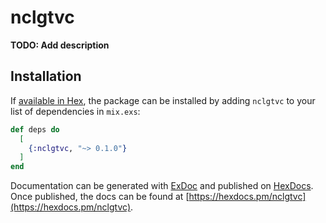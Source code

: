 # nclgtvc

**TODO: Add description**

## Installation

If [available in Hex](https://hex.pm/docs/publish), the package can be installed
by adding `nclgtvc` to your list of dependencies in `mix.exs`:

```elixir
def deps do
  [
    {:nclgtvc, "~> 0.1.0"}
  ]
end
```

Documentation can be generated with [ExDoc](https://github.com/elixir-lang/ex_doc)
and published on [HexDocs](https://hexdocs.pm). Once published, the docs can
be found at [https://hexdocs.pm/nclgtvc](https://hexdocs.pm/nclgtvc).

